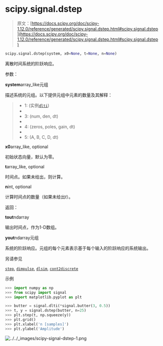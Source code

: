 # scipy.signal.dstep

> 原文：[https://docs.scipy.org/doc/scipy-1.12.0/reference/generated/scipy.signal.dstep.html#scipy.signal.dstep](https://docs.scipy.org/doc/scipy-1.12.0/reference/generated/scipy.signal.dstep.html#scipy.signal.dstep)

```py
scipy.signal.dstep(system, x0=None, t=None, n=None)
```

离散时间系统的阶跃响应。

参数：

**system**array_like元组

描述系统的元组。以下提供元组中元素的数量及其解释：

> +   1: (实例[`dlti`](scipy.signal.dlti.html#scipy.signal.dlti "scipy.signal.dlti"))
> +   
> +   3: (num, den, dt)
> +   
> +   4: (zeros, poles, gain, dt)
> +   
> +   5: (A, B, C, D, dt)

**x0**array_like, optional

初始状态向量，默认为零。

**t**array_like, optional

时间点。如果未给出，则计算。

**n**int, optional

计算时间点的数量（如果未给出*t*）。

返回：

**tout**ndarray

输出时间点，作为1-D数组。

**yout**ndarray元组

系统的阶跃响应。元组的每个元素表示基于每个输入的阶跃响应的系统输出。

另请参见

[`step`](scipy.signal.step.html#scipy.signal.step "scipy.signal.step"), [`dimpulse`](scipy.signal.dimpulse.html#scipy.signal.dimpulse "scipy.signal.dimpulse"), [`dlsim`](scipy.signal.dlsim.html#scipy.signal.dlsim "scipy.signal.dlsim"), [`cont2discrete`](scipy.signal.cont2discrete.html#scipy.signal.cont2discrete "scipy.signal.cont2discrete")

示例

```py
>>> import numpy as np
>>> from scipy import signal
>>> import matplotlib.pyplot as plt 
```

```py
>>> butter = signal.dlti(*signal.butter(3, 0.5))
>>> t, y = signal.dstep(butter, n=25)
>>> plt.step(t, np.squeeze(y))
>>> plt.grid()
>>> plt.xlabel('n [samples]')
>>> plt.ylabel('Amplitude') 
```

![../../_images/scipy-signal-dstep-1.png](../Images/371e33b3b45f53c75eb400c8f80440b4.png)
